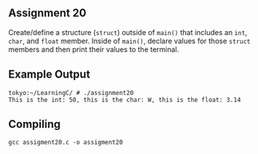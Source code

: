 ## Assignment 20
Create/define a structure (`struct`) outside of `main()` that includes an `int`, `char`, and `float` member. Inside of `main()`, declare values for those `struct` members and then print their values to the terminal.

## Example Output
```terminal_session
tokyo:~/LearningC/ # ./assignment20                                         
This is the int: 50, this is the char: W, this is the float: 3.14
```

## Compiling
```
gcc assigment20.c -o assigment20
```
